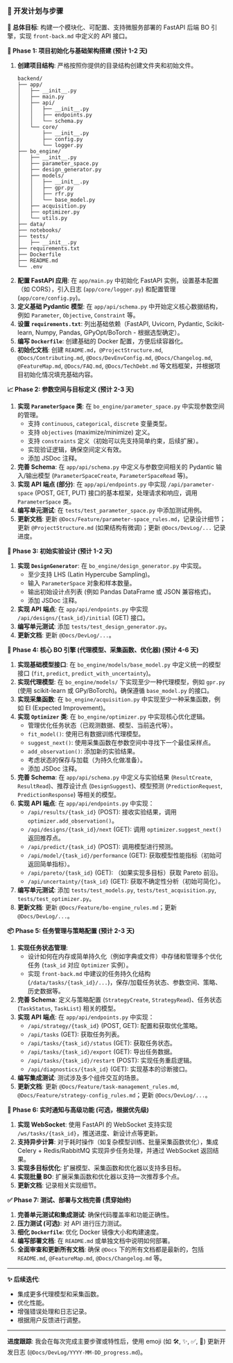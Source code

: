 
### 🚀 开发计划与步骤

**🎯 总体目标**: 构建一个模块化、可配置、支持微服务部署的 FastAPI 后端 BO 引擎，实现 `front-back.md` 中定义的 API 接口。

**🔧 Phase 1: 项目初始化与基础架构搭建 (预计 1-2 天)**

1.  **创建项目结构**: 严格按照你提供的目录结构创建文件夹和初始文件。
    ```
    backend/
    ├── app/
    │   ├── __init__.py
    │   ├── main.py
    │   ├── api/
    │   │   ├── __init__.py
    │   │   ├── endpoints.py
    │   │   └── schema.py
    │   └── core/
    │       ├── __init__.py
    │       ├── config.py
    │       └── logger.py
    ├── bo_engine/
    │   ├── __init__.py
    │   ├── parameter_space.py
    │   ├── design_generator.py
    │   ├── models/
    │   │   ├── __init__.py
    │   │   ├── gpr.py
    │   │   ├── rfr.py
    │   │   └── base_model.py
    │   ├── acquisition.py
    │   ├── optimizer.py
    │   └── utils.py
    ├── data/
    ├── notebooks/
    ├── tests/
    │   ├── __init__.py
    ├── requirements.txt
    ├── Dockerfile
    ├── README.md
    └── .env
    ```
2.  **配置 FastAPI 应用**: 在 `app/main.py` 中初始化 FastAPI 实例，设置基本配置（如 CORS），引入日志 (`app/core/logger.py`) 和配置管理 (`app/core/config.py`)。
3.  **定义基础 Pydantic 模型**: 在 `app/api/schema.py` 中开始定义核心数据结构，例如 `Parameter`, `Objective`, `Constraint` 等。
4.  **设置 `requirements.txt`**: 列出基础依赖（FastAPI, Uvicorn, Pydantic, Scikit-learn, Numpy, Pandas, GPyOpt/BoTorch - 根据选型确定）。
5.  **编写 `Dockerfile`**: 创建基础的 Docker 配置，方便后续容器化。
6.  **初始化文档**: 创建 `README.md`，`@ProjectStructure.md`, `@Docs/Contributing.md`, `@Docs/DevEnvConfig.md`, `@Docs/Changelog.md`, `@FeatureMap.md`, `@Docs/FAQ.md`, `@Docs/TechDebt.md` 等文档框架，并根据项目初始化情况填充基础内容。

**📈 Phase 2: 参数空间与目标定义 (预计 2-3 天)**

1.  **实现 `ParameterSpace` 类**: 在 `bo_engine/parameter_space.py` 中实现参数空间的管理。
    *   支持 `continuous`, `categorical`, `discrete` 变量类型。
    *   支持 `objectives` (maximize/minimize) 定义。
    *   支持 `constraints` 定义（初始可以先支持简单约束，后续扩展）。
    *   实现验证逻辑，确保空间定义有效。
    *   添加 JSDoc 注释。
2.  **完善 Schema**: 在 `app/api/schema.py` 中定义与参数空间相关的 Pydantic 输入/输出模型 (`ParameterSpaceCreate`, `ParameterSpaceRead` 等)。
3.  **实现 API 端点 (部分)**: 在 `app/api/endpoints.py` 中实现 `/api/parameter-space` (POST, GET, PUT) 接口的基本框架，处理请求和响应，调用 `ParameterSpace` 类。
4.  **编写单元测试**: 在 `tests/test_parameter_space.py` 中添加测试用例。
5.  **更新文档**: 更新 `@Docs/Feature/parameter-space_rules.md`，记录设计细节；更新 `@ProjectStructure.md` (如果结构有微调)；更新 `@Docs/DevLog/...` 记录进度。

**🧪 Phase 3: 初始实验设计 (预计 1-2 天)**

1.  **实现 `DesignGenerator`**: 在 `bo_engine/design_generator.py` 中实现。
    *   至少支持 LHS (Latin Hypercube Sampling)。
    *   输入 `ParameterSpace` 对象和样本数量。
    *   输出初始设计点列表 (例如 Pandas DataFrame 或 JSON 兼容格式)。
    *   添加 JSDoc 注释。
2.  **实现 API 端点**: 在 `app/api/endpoints.py` 中实现 `/api/designs/{task_id}/initial` (GET) 接口。
3.  **编写单元测试**: 添加 `tests/test_design_generator.py`。
4.  **更新文档**: 更新 `@Docs/DevLog/...`。

**🧠 Phase 4: 核心 BO 引擎 (代理模型、采集函数、优化器) (预计 4-6 天)**

1.  **实现基础模型接口**: 在 `bo_engine/models/base_model.py` 中定义统一的模型接口 (`fit`, `predict`, `predict_with_uncertainty`)。
2.  **实现代理模型**: 在 `bo_engine/models/` 下实现至少一种代理模型，例如 `gpr.py` (使用 scikit-learn 或 GPy/BoTorch)。确保遵循 `base_model.py` 的接口。
3.  **实现采集函数**: 在 `bo_engine/acquisition.py` 中实现至少一种采集函数，例如 EI (Expected Improvement)。
4.  **实现 `Optimizer` 类**: 在 `bo_engine/optimizer.py` 中实现核心优化逻辑。
    *   管理优化任务状态（已观测数据、模型、当前迭代等）。
    *   `fit_model()`: 使用已有数据训练代理模型。
    *   `suggest_next()`: 使用采集函数在参数空间中寻找下一个最佳采样点。
    *   `add_observation()`: 添加新的实验结果。
    *   考虑状态的保存与加载（为持久化做准备）。
    *   添加 JSDoc 注释。
5.  **完善 Schema**: 在 `app/api/schema.py` 中定义与实验结果 (`ResultCreate`, `ResultRead`)、推荐设计点 (`DesignSuggest`)、模型预测 (`PredictionRequest`, `PredictionResponse`) 等相关的模型。
6.  **实现 API 端点**: 在 `app/api/endpoints.py` 中实现：
    *   `/api/results/{task_id}` (POST): 接收实验结果，调用 `optimizer.add_observation()`。
    *   `/api/designs/{task_id}/next` (GET): 调用 `optimizer.suggest_next()` 返回推荐点。
    *   `/api/predict/{task_id}` (POST): 调用模型进行预测。
    *   `/api/model/{task_id}/performance` (GET): 获取模型性能指标（初始可返回简单指标）。
    *   `/api/pareto/{task_id}` (GET): （如果实现多目标）获取 Pareto 前沿。
    *   `/api/uncertainty/{task_id}` (GET): 获取不确定性分析（初始可简化）。
7.  **编写单元测试**: 添加 `tests/test_models.py`, `tests/test_acquisition.py`, `tests/test_optimizer.py`。
8.  **更新文档**: 更新 `@Docs/Feature/bo-engine_rules.md`；更新 `@Docs/DevLog/...`。

**📦 Phase 5: 任务管理与策略配置 (预计 2-3 天)**

1.  **实现任务状态管理**:
    *   设计如何在内存或简单持久化（例如字典或文件）中存储和管理多个优化任务 (`task_id` 对应 `Optimizer` 实例）。
    *   实现 `front-back.md` 中建议的任务持久化结构 (`/data/tasks/{task_id}/...`)，保存/加载任务状态、参数空间、策略、历史数据等。
2.  **完善 Schema**: 定义与策略配置 (`StrategyCreate`, `StrategyRead`)、任务状态 (`TaskStatus`, `TaskList`) 相关的模型。
3.  **实现 API 端点**: 在 `app/api/endpoints.py` 中实现：
    *   `/api/strategy/{task_id}` (POST, GET): 配置和获取优化策略。
    *   `/api/tasks` (GET): 获取任务列表。
    *   `/api/tasks/{task_id}/status` (GET): 获取任务状态。
    *   `/api/tasks/{task_id}/export` (GET): 导出任务数据。
    *   `/api/tasks/{task_id}/restart` (POST): 实现任务重启逻辑。
    *   `/api/diagnostics/{task_id}` (GET): 实现基本的诊断接口。
4.  **编写集成测试**: 测试涉及多个组件交互的场景。
5.  **更新文档**: 更新 `@Docs/Feature/task-management_rules.md`, `@Docs/Feature/strategy-config_rules.md`；更新 `@Docs/DevLog/...`。

**🔌 Phase 6: 实时通知与高级功能 (可选，根据优先级)**

1.  **实现 WebSocket**: 使用 FastAPI 的 WebSocket 支持实现 `/ws/tasks/{task_id}`，推送进度、新设计点等更新。
2.  **支持异步计算**: 对于耗时操作（如复杂模型训练、批量采集函数优化），集成 Celery + Redis/RabbitMQ 实现异步任务处理，并通过 WebSocket 返回结果。
3.  **实现多目标优化**: 扩展模型、采集函数和优化器以支持多目标。
4.  **实现批量 BO**: 扩展采集函数和优化器以支持一次推荐多个点。
5.  **更新文档**: 记录相关实现细节。

**✅ Phase 7: 测试、部署与文档完善 (贯穿始终)**

1.  **完善单元测试和集成测试**: 确保代码覆盖率和功能正确性。
2.  **压力测试 (可选)**: 对 API 进行压力测试。
3.  **细化 `Dockerfile`**: 优化 Docker 镜像大小和构建速度。
4.  **编写部署文档**: 在 `README.md` 或单独文档中说明如何部署。
5.  **全面审查和更新所有文档**: 确保 `@Docs` 下的所有文档都是最新的，包括 `README.md`, `@FeatureMap.md`, `@Docs/Changelog.md` 等。

---

**✨ 后续迭代**:

*   集成更多代理模型和采集函数。
*   优化性能。
*   增强错误处理和日志记录。
*   根据用户反馈进行调整。

---

**进度跟踪**: 我会在每次完成主要步骤或特性后，使用 emoji (如 🛠️, ✨, ✅, 📝) 更新开发日志 (`@Docs/DevLog/YYYY-MM-DD_progress.md`)。
